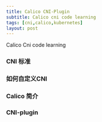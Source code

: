 ```yaml
---
title: Calico CNI-Plugin
subtitle: Calico cni code learning
tags: [cni,calico,kubernetes]
layout: post
---
```


Calico Cni code learning



### CNI 标准





### 如何自定义CNI



### Calico 简介



### CNI-plugin





